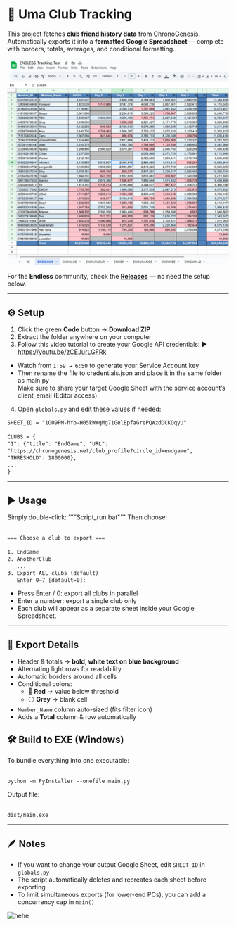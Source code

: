# 📄 Uma Club Tracking

This project fetches **club friend history data** from [ChronoGenesis](https://chronogenesis.net/). Automatically exports it into a **formatted Google Spreadsheet** — complete with borders, totals, averages, and conditional formatting.

![preview](assets/preview.png)

For the **Endless** community, check the **[Releases](https://github.com/mquangpham575/Uma_Club_Fan_Tracking/releases/tag/v1.0)** — no need the setup below.

---

## ⚙️ Setup

1. Click the green **Code** button → **Download ZIP**
2. Extract the folder anywhere on your computer
3. Follow this video tutorial to create your Google API credentials:
   ▶️ https://youtu.be/zCEJurLGFRk

- Watch from `1:59 → 6:50` to generate your Service Account key
- Then rename the file to credentials.json and place it in the same folder as main.py  
  Make sure to share your target Google Sheet with the service account’s client_email (Editor access).

4. Open `globals.py` and edit these values if needed:

```
SHEET_ID = "1O09PM-hYo-H05kWWqMg71GelEpfaGrePQWzdDCKOqyU"

CLUBS = {
"1": {"title": "EndGame", "URL": "https://chronogenesis.net/club_profile?circle_id=endgame", "THRESHOLD": 1800000},
...
}
```

---

## ▶️ Usage

Simply double-click:
'''"Script_run.bat"'''
Then choose:

```

=== Choose a club to export ===

1. EndGame
2. AnotherClub
   ...
3. Export ALL clubs (default)
   Enter 0–7 [default=0]:

```

- Press Enter / 0: export all clubs in parallel
- Enter a number: export a single club only
- Each club will appear as a separate sheet inside your Google Spreadsheet.

---

## 🧾 Export Details

- Header & totals → **bold, white text on blue background**
- Alternating light rows for readability
- Automatic borders around all cells
- Conditional colors:
  - 🔴 **Red** → value below threshold
  - ⚪ **Grey** → blank cell
- `Member_Name` column auto-sized (fits filter icon)
- Adds a **Total** column & row automatically

## 🛠 Build to EXE (Windows)

To bundle everything into one executable:

```

python -m PyInstaller --onefile main.py

```

Output file:

```

dist/main.exe

```

---

## 🪶 Notes

- If you want to change your output Google Sheet, edit `SHEET_ID` in `globals.py`
- The script automatically deletes and recreates each sheet before exporting
- To limit simultaneous exports (for lower-end PCs), you can add a concurrency cap in `main()`

![hehe](assets/evernight.gif)
